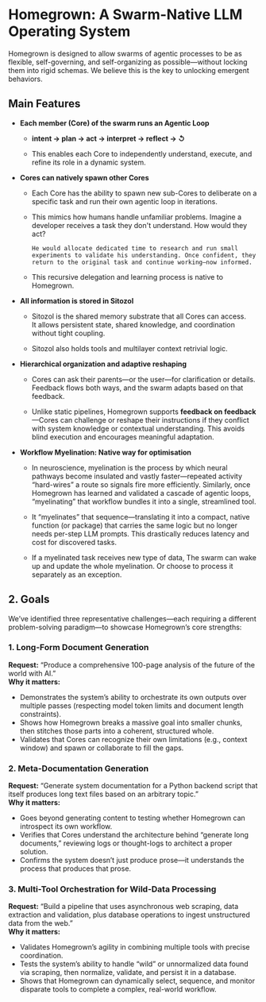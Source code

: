 # **Homegrown: A Swarm-Native LLM Operating System**

Homegrown is designed to allow swarms of agentic processes to be as flexible, self-governing, and self-organizing as possible—without locking them into rigid schemas. We believe this is the key to unlocking emergent behaviors.



## Main Features

* **Each  member (Core) of the swarm runs an Agentic Loop**  
  - **intent → plan → act → interpret → reflect → ↺** 

  - This enables each Core to independently understand, execute, and refine its role in a dynamic system.

* **Cores can natively spawn other Cores**  
  - Each Core has the ability to spawn new sub-Cores to deliberate on a specific task and run their own agentic loop in iterations. 
  
  - This mimics how humans handle unfamiliar problems. Imagine a developer receives a task they don't understand. How would they act?

    ```
    He would allocate dedicated time to research and run small experiments to validate his understanding. Once confident, they return to the original task and continue working—now informed.
    ```

  - This recursive delegation and learning process is native to Homegrown.

  


* **All information is stored in Sitozol**  
  - Sitozol is the shared memory substrate that all Cores can access.  
  It allows persistent state, shared knowledge, and coordination without tight coupling.

   - Sitozol also holds tools and multilayer context retrivial logic. 



* **Hierarchical organization and adaptive reshaping**  
   - Cores can ask their parents—or the user—for clarification or details.  
   Feedback flows both ways, and the swarm adapts based on that feedback.

   - Unlike static pipelines, Homegrown supports **feedback on feedback**—Cores can challenge or reshape their instructions if they conflict with system knowledge or contextual understanding. This avoids blind execution and encourages meaningful adaptation.


* **Workflow Myelination: Native way for optimisation**  

   - In neuroscience, myelination is the process by which neural pathways become insulated and vastly faster—repeated activity “hard-wires” a route so signals fire more efficiently. Similarly, once Homegrown has learned and validated a cascade of agentic loops, “myelinating” that workflow bundles it into a single, streamlined tool.

   

  - It “myelinates” that sequence—translating it into a compact, native function (or package) that carries the same logic but no longer needs per-step LLM prompts. This drastically reduces latency and cost for discovered tasks.   

  - If a myelinated task receives new type of data, The swarm can wake up and update the whole myelination. Or choose to process it separately as an exception. 



## 2. Goals

We’ve identified three representative challenges—each requiring a different problem-solving paradigm—to showcase Homegrown’s core strengths:



### 1. **Long-Form Document Generation**  
**Request:** “Produce a comprehensive 100-page analysis of the future of the world with AI.”  
**Why it matters:**
- Demonstrates the system’s ability to orchestrate its own outputs over multiple passes (respecting model token limits and document length constraints).
- Shows how Homegrown breaks a massive goal into smaller chunks, then stitches those parts into a coherent, structured whole.
- Validates that Cores can recognize their own limitations (e.g., context window) and spawn or collaborate to fill the gaps.



### 2. **Meta-Documentation Generation**  
**Request:** “Generate system documentation for a Python backend script that itself produces long text files based on an arbitrary topic.”  
**Why it matters:**
- Goes beyond generating content to testing whether Homegrown can introspect its own workflow.
- Verifies that Cores understand the architecture behind “generate long documents,” reviewing logs or thought-logs to architect a proper solution.
- Confirms the system doesn’t just produce prose—it understands the process that produces that prose.



### 3. **Multi-Tool Orchestration for Wild-Data Processing**  
**Request:** “Build a pipeline that uses asynchronous web scraping, data extraction and validation, plus database operations to ingest unstructured data from the web.”  
**Why it matters:**
- Validates Homegrown’s agility in combining multiple tools with precise coordination.
- Tests the system’s ability to handle “wild” or unnormalized data found via scraping, then normalize, validate, and persist it in a database.
- Shows that Homegrown can dynamically select, sequence, and monitor disparate tools to complete a complex, real-world workflow.


